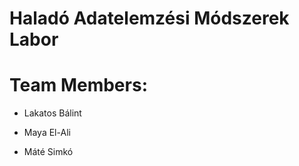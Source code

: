 Haladó Adatelemzési Módszerek Labor
==============

# Team Members:

* Lakatos Bálint

* Maya El-Ali

* Máté Simkó
